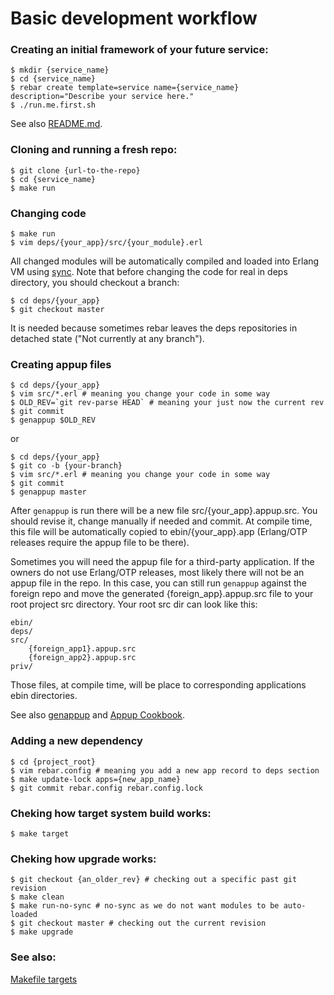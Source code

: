 # Basic development workflow

### Creating an initial framework of your future service:

    $ mkdir {service_name}
    $ cd {service_name}
    $ rebar create template=service name={service_name} description="Describe your service here."
    $ ./run.me.first.sh

See also [README.md](README.md).

### Cloning and running a fresh repo:

    $ git clone {url-to-the-repo}
    $ cd {service_name}
    $ make run

### Changing code

    $ make run
    $ vim deps/{your_app}/src/{your_module}.erl

All changed modules will be automatically compiled and loaded
into Erlang VM using [sync](https://github.com/rustyio/sync).
Note that before changing the code for real in deps directory,
you should checkout a branch:

    $ cd deps/{your_app}
    $ git checkout master

It is needed because sometimes rebar leaves the deps repositories
in detached state ("Not currently at any branch").

### Creating appup files

    $ cd deps/{your_app}
    $ vim src/*.erl # meaning you change your code in some way
    $ OLD_REV=`git rev-parse HEAD` # meaning your just now the current rev
    $ git commit
    $ genappup $OLD_REV

or

    $ cd deps/{your_app}
    $ git co -b {your-branch}
    $ vim src/*.erl # meaning you change your code in some way
    $ git commit
    $ genappup master

After `genappup` is run there will be a new file src/{your_app}.appup.src.
You should revise it, change manually if needed and commit.
At compile time, this file will be automatically copied to ebin/{your_app}.app
(Erlang/OTP releases require the appup file to be there).

Sometimes you will need the appup file for a third-party application.
If the owners do not use Erlang/OTP releases, most likely there
will not be an appup file in the repo.
In this case, you can still run `genappup` against the foreign repo and move
the generated {foreign_app}.appup.src file to your root project src directory.
Your root src dir can look like this:

    ebin/
    deps/
    src/
        {foreign_app1}.appup.src
        {foreign_app2}.appup.src
    priv/

Those files, at compile time, will be place to corresponding applications ebin directories.

See also
[genappup](https://github.com/EchoTeam/genappup) and
[Appup Cookbook](http://www.erlang.org/doc/design_principles/appup_cookbook.html).

### Adding a new dependency

    $ cd {project_root}
    $ vim rebar.config # meaning you add a new app record to deps section
    $ make update-lock apps={new_app_name}
    $ git commit rebar.config rebar.config.lock

### Cheking how target system build works:

    $ make target

### Cheking how upgrade works:

    $ git checkout {an_older_rev} # checking out a specific past git revision
    $ make clean
    $ make run-no-sync # no-sync as we do not want modules to be auto-loaded
    $ git checkout master # checking out the current revision
    $ make upgrade



### See also:
[Makefile targets](MAKE.md)
